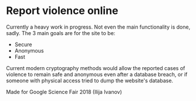 # Report violence online
Currently a heavy work in progress. Not even the main functionality is done, sadly.
The 3 main goals are for the site to be:
- Secure
- Anonymous
- Fast

Current modern cryptography methods would allow the reported cases of violence to remain safe and anonymous even after a database breach, or if someone with physical access tried to dump the website's database.

Made for Google Science Fair 2018 (Ilija Ivanov)
